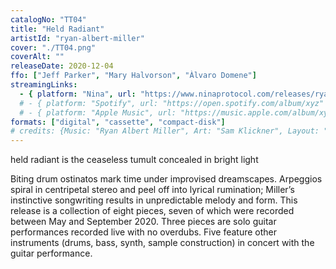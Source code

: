 ```yaml
---
catalogNo: "TT04"
title: "Held Radiant"
artistId: "ryan-albert-miller"
cover: "./TT04.png"
coverAlt: ""
releaseDate: 2020-12-04
ffo: ["Jeff Parker", "Mary Halvorson", "Àlvaro Domene"]
streamingLinks:
  - { platform: "Nina", url: "https://www.ninaprotocol.com/releases/ryan-albert-miller-held-radiant" }
  # - { platform: "Spotify", url: "https://open.spotify.com/album/xyz" }
  # - { platform: "Apple Music", url: "https://music.apple.com/album/xyz" }
formats: ["digital", "cassette", "compact-disk"]
# credits: {Music: "Ryan Albert Miller", Art: "Sam Klickner", Layout: "Sam Klickner", Mixing: "Andrew Jones"}
---
```


held radiant is the ceaseless tumult concealed in bright light

Biting drum ostinatos mark time under improvised dreamscapes. Arpeggios spiral in centripetal stereo and peel off into lyrical rumination; Miller’s instinctive songwriting results in unpredictable melody and form. This release is a collection of eight pieces, seven of which were recorded between May and September 2020. Three pieces are solo guitar performances recorded live with no overdubs. Five feature other instruments (drums, bass, synth, sample construction) in concert with the guitar performance.
